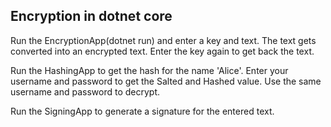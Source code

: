 ## Encryption in dotnet core

Run the EncryptionApp(dotnet run) and enter a key and text. The text gets converted into an encrypted text. Enter the key again to get back the text.

Run the HashingApp to get the hash for the name 'Alice'. Enter your username and password to get the Salted and Hashed value. Use the same username and password to decrypt.

Run the SigningApp to generate a signature for the entered text.
